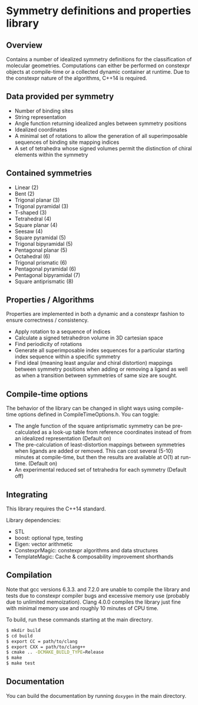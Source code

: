 # Symmetry definitions and properties library
## Overview

Contains a number of idealized symmetry definitions for the classification of
molecular geometries. Computations can either be performed on constexpr objects
at compile-time or a collected dynamic container at runtime. Due to the
constexpr nature of the algorithms, C++14 is required.


## Data provided per symmetry

- Number of binding sites
- String representation
- Angle function returning idealized angles between symmetry positions
- Idealized coordinates
- A minimal set of rotations to allow the generation of all superimposable
  sequences of binding site mapping indices
- A set of tetrahedra whose signed volumes permit the distinction of chiral
  elements within the symmetry


## Contained symmetries

- Linear (2)
- Bent (2)
- Trigonal planar (3)
- Trigonal pyramidal (3)
- T-shaped (3)
- Tetrahedral (4)
- Square planar (4)
- Seesaw (4)
- Square pyramidal (5)
- Trigonal bipyramidal (5)
- Pentagonal planar (5)
- Octahedral (6)
- Trigonal prismatic (6)
- Pentagonal pyramidal (6)
- Pentagonal bipyramidal (7)
- Square antiprismatic (8)


## Properties / Algorithms

Properties are implemented in both a dynamic and a constexpr fashion to ensure
correctness / consistency.

- Apply rotation to a sequence of indices
- Calculate a signed tetrahedron volume in 3D cartesian space
- Find periodicity of rotations
- Generate all superimposable index sequences for a particular starting index
  sequence within a specific symmetry
- Find ideal (meaning least angular and chiral distortion) mappings between
  symmetry positions when adding or removing a ligand as well as when a
  transition between symmetries of same size are sought.


## Compile-time options

The behavior of the library can be changed in slight ways using compile-time
options defined in CompileTimeOptions.h. You can toggle:

- The angle function of the square antiprismatic symmetry can be pre-calculated
  as a look-up table from reference coordinates instead of from an idealized 
  representation (Default on)
- The pre-calculation of least-distortion mappings between symmetries when 
  ligands are added or removed. This can cost several (5-10) minutes at
  compile-time, but then the results are available at O(1) at run-time.
  (Default on)
- An experimental reduced set of tetrahedra for each symmetry (Default off)


## Integrating

This library requires the C++14 standard.

Library dependencies:

- STL
- boost: optional type, testing
- Eigen: vector arithmetic
- ConstexprMagic: constexpr algorithms and data structures
- TemplateMagic: Cache & composability improvement shorthands


## Compilation

Note that gcc versions 6.3.3. and 7.2.0 are unable to compile the library and
tests due to constexpr compiler bugs and excessive memory use (probably due to
unlimited memoization). Clang 4.0.0 compiles the library just fine with minimal
memory use and roughly 10 minutes of CPU time.

To build, run these commands starting at the main directory.

```bash
$ mkdir build
$ cd build
$ export CC = path/to/clang
$ export CXX = path/to/clang++
$ cmake .. -DCMAKE_BUILD_TYPE=Release
$ make
$ make test
```

## Documentation

You can build the documentation by running `doxygen` in the main directory.
